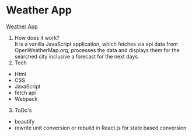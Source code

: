 # Weather App
[Weather App](https://sendaraven.github.io/weatherApp/)
1. How does it work?   
   It is a vanilla JavaScript application, which fetches via api data from OpenWeatherMap.org, processes the data and displays them for the searched city inclusive a forecast for the next days.
2. Tech
- Html
- CSS
- JavaScript
- fetch api
- Webpack
3. ToDo's
- beautify
- rewrite unit conversion or rebuild in React.js for state based conversion
